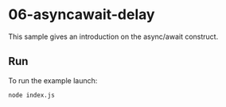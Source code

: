 # 06-asyncawait-delay

This sample gives an introduction on the async/await construct.

## Run

To run the example launch:

```bash
node index.js
